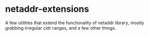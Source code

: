 # netaddr-extensions

A few utilities that extend the functionality of netaddr library,
mostly grabbing irregular cidr ranges, and a few other things.
